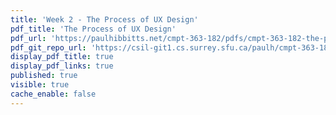 ```yaml
---
title: 'Week 2 - The Process of UX Design'
pdf_title: 'The Process of UX Design'
pdf_url: 'https://paulhibbitts.net/cmpt-363-182/pdfs/cmpt-363-182-the-process-of-ux-design.pdf'
pdf_git_repo_url: 'https://csil-git1.cs.surrey.sfu.ca/paulh/cmpt-363-182-slides/blob/master/the-process-of-ux-design/slides.md'
display_pdf_title: true
display_pdf_links: true
published: true
visible: true
cache_enable: false
---
```

